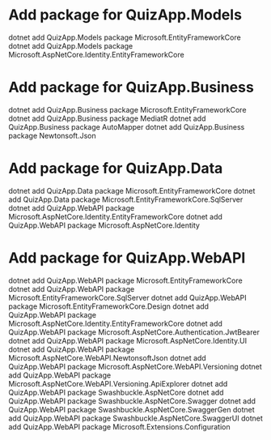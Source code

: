 # Add package for QuizApp.Models
dotnet add QuizApp.Models package Microsoft.EntityFrameworkCore
dotnet add QuizApp.Models package Microsoft.AspNetCore.Identity.EntityFrameworkCore

# Add package for QuizApp.Business
dotnet add QuizApp.Business package Microsoft.EntityFrameworkCore
dotnet add QuizApp.Business package MediatR
dotnet add QuizApp.Business package AutoMapper
dotnet add QuizApp.Business package Newtonsoft.Json

# Add package for QuizApp.Data
dotnet add QuizApp.Data package Microsoft.EntityFrameworkCore
dotnet add QuizApp.Data package Microsoft.EntityFrameworkCore.SqlServer
dotnet add QuizApp.WebAPI package Microsoft.AspNetCore.Identity.EntityFrameworkCore
dotnet add QuizApp.WebAPI package Microsoft.AspNetCore.Identity

# Add package for QuizApp.WebAPI
dotnet add QuizApp.WebAPI package Microsoft.EntityFrameworkCore
dotnet add QuizApp.WebAPI package Microsoft.EntityFrameworkCore.SqlServer
dotnet add QuizApp.WebAPI package Microsoft.EntityFrameworkCore.Design
dotnet add QuizApp.WebAPI package Microsoft.AspNetCore.Identity.EntityFrameworkCore
dotnet add QuizApp.WebAPI package Microsoft.AspNetCore.Authentication.JwtBearer
dotnet add QuizApp.WebAPI package Microsoft.AspNetCore.Identity.UI
dotnet add QuizApp.WebAPI package Microsoft.AspNetCore.WebAPI.NewtonsoftJson
dotnet add QuizApp.WebAPI package Microsoft.AspNetCore.WebAPI.Versioning
dotnet add QuizApp.WebAPI package Microsoft.AspNetCore.WebAPI.Versioning.ApiExplorer
dotnet add QuizApp.WebAPI package Swashbuckle.AspNetCore
dotnet add QuizApp.WebAPI package Swashbuckle.AspNetCore.Swagger
dotnet add QuizApp.WebAPI package Swashbuckle.AspNetCore.SwaggerGen
dotnet add QuizApp.WebAPI package Swashbuckle.AspNetCore.SwaggerUI
dotnet add QuizApp.WebAPI package Microsoft.Extensions.Configuration
